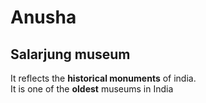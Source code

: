# Anusha<br>

## Salarjung museum<br>
It reflects the **historical monuments** of india.<br>
It is one of the **oldest** museums in India<br>
 

